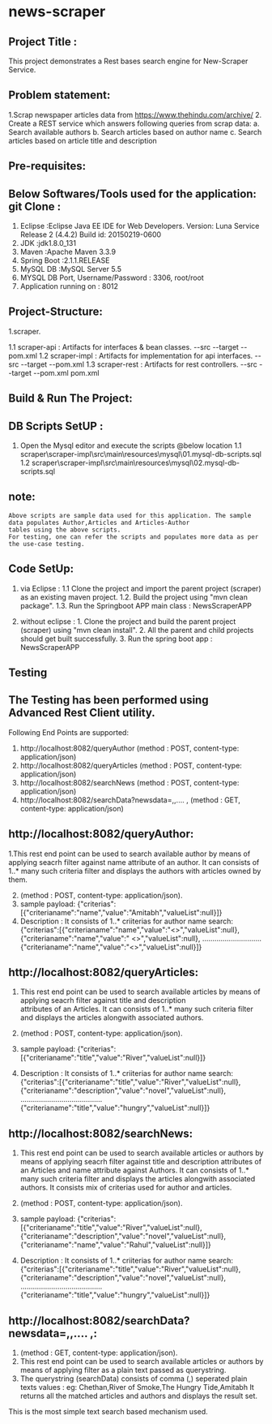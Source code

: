# news-scraper
Project Title : 
----------------
  This project demonstrates a Rest bases search engine for New-Scraper Service.
	
Problem statement:
-------------------
 1.Scrap newspaper articles data from https://www.thehindu.com/archive/
 2. Create a REST service which answers following queries from scrap data:
	a. Search available authors
	b. Search articles based on author name
	c. Search articles based on article title and description

Pre-requisites:
-----------------
Below Softwares/Tools used for the application:
git Clone :
-----------
1. Eclipse :Eclipse Java EE IDE for Web Developers.
            Version: Luna Service Release 2 (4.4.2)
            Build id: 20150219-0600
2. JDK     :jdk1.8.0_131
3. Maven   :Apache Maven 3.3.9
4. Spring Boot :2.1.1.RELEASE
5. MySQL DB    :MySQL Server 5.5
6. MYSQL DB Port, Username/Password : 3306, root/root
7. Application running on : 8012

Project-Structure:
-----------------
 1.scraper.
 
 1.1 scraper-api  : Artifacts for interfaces & bean classes.
     --src
     --target
     --pom.xml
 1.2 scraper-impl : Artifacts for implementation for api interfaces.
     --src
     --target
     --pom.xml
 1.3 scraper-rest :  Artifacts for rest controllers.
     --src
     --target
     --pom.xml
 pom.xml
   
Build & Run The Project:
------------------------

DB Scripts SetUP :
------------------
  1. Open the Mysql editor and execute the scripts  @below location
  1.1 scraper\scraper-impl\src\main\resources\mysql\01.mysql-db-scripts.sql
  1.2 scraper\scraper-impl\src\main\resources\mysql\02.mysql-db-scripts.sql
    
   note:
   ------
    Above scripts are sample data used for this application. The sample data populates Author,Articles and Articles-Author
    tables using the above scripts.
    For testing, one can refer the scripts and populates more data as per the use-case testing.
    
Code SetUp:
------------
1. via Eclipse : 
1.1  Clone the project and import the parent project (scraper) as an existing maven project.
1.2. Build the project using "mvn clean package".
1.3. Run the Springboot APP main class : NewsScraperAPP

2. without eclipse : 1. Clone the project and build the parent project (scraper) using "mvn clean install".
                     2. All the parent and child projects should get built successfully.
		     3. Run the spring boot app : NewsScraperAPP

Testing
-------------------

The Testing has been performed using Advanced Rest Client utility.
------------------------------------------------------------------
Following End Points are supported:
1. http://localhost:8082/queryAuthor      (method : POST, content-type: application/json)
2. http://localhost:8082/queryArticles    (method : POST, content-type: application/json)
3. http://localhost:8082/searchNews       (method : POST, content-type: application/json)
4. http://localhost:8082/searchData?newsdata=<searchTxt1>,<searchTxt2>,<searchTxt3>.... ,<searchTxtN> (method : GET, content-type: application/json)

http://localhost:8082/queryAuthor:  
---------------
1.This rest end point can be used to search available author by means of applying seacrh filter against name attribute of an author.
  It can consists of 1..* many such criteria filter and displays the authors with articles owned by them.

2. (method : POST, content-type: application/json).
3. sample payload: {"criterias":[{"criterianame":"name","value":"Amitabh","valueList":null}]}
4. Description   :  It consists of 1..* criiterias for author name search:
                {"criterias":[{"criterianame":"name","value":"<<text1>>","valueList":null},
	                      {"criterianame":"name","value":" <<text2>>","valueList":null},
	                      .............................
	                      {"criterianame":"name","value":"<<textN>>","valueList":null}]}
	
http://localhost:8082/queryArticles:
------
1. This rest end point can be used to search available articles by means of applying seacrh filter against title and description  
   attributes of an Articles.
   It can consists of 1..* many such criteria filter and displays the articles alongwith associated authors.
   
2. (method : POST, content-type: application/json).
3. sample payload: {"criterias":[{"criterianame":"title","value":"River","valueList":null}]}
4. Description   :  It consists of 1..* criiterias for author name search:
                {"criterias":[{"criterianame":"title","value":"River","valueList":null}, 
		              {"criterianame":"description","value":"novel","valueList":null},
			      ........................................
			      {"criterianame":"title","value":"hungry","valueList":null}]}


http://localhost:8082/searchNews:
------
1. This rest end point can be used to search available articles or authors by means of applying seacrh filter against title and 
   description attributes of an Articles and name attribute against Authors.
   It can consists of 1..* many such criteria filter and displays the articles alongwith associated authors.
   It consists mix of criterias used for author and articles.

2. (method : POST, content-type: application/json).
3. sample payload: {"criterias":[{"criterianame":"title","value":"River","valueList":null},
                              {"criterianame":"description","value":"novel","valueList":null},
			      {"criterianame":"name","value":"Rahul","valueList":null}]}

4. Description   :  It consists of 1..* criiterias for author name search:
                {"criterias":[{"criterianame":"title","value":"River","valueList":null}, 
		              {"criterianame":"description","value":"novel","valueList":null},
			      ........................................
			      {"criterianame":"title","value":"hungry","valueList":null}]}

http://localhost:8082/searchData?newsdata=<searchTxt1>,<searchTxt2>,<searchTxt3>.... ,<searchTxtN>:
-----------
1. (method : GET, content-type: application/json).
2. This rest end point can be used to search available articles or authors by means of applying filter as a plain text passed as 
   querystring.
3. The querystring (searchData) consists of comma (,) seperated plain texts values : eg: Chethan,River of Smoke,The Hungry Tide,Amitabh
   It returns all the matched articles and authors and displays the result set.

This is the most simple text search based mechanism used.
